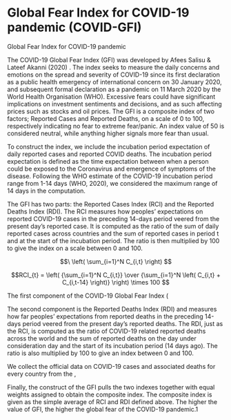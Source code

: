 # Global Fear Index for COVID-19 pandemic (COVID-GFI)
Global Fear Index for COVID-19 pandemic

The COVID-19 Global Fear Index (GFI) was developed by Afees Salisu & Lateef Akanni (2020) . The index seeks to measure the daily concerns and emotions on the spread and severity of COVID-19 since its first declaration as a public health emergency of international concern on 30 January 2020, and subsequent formal declaration as a pandemic on 11 March 2020 by the World Health Organisation (WHO). Excessive fears could have significant implications on investment sentiments and decisions, and as such affecting prices such as stocks and oil prices. 
The GFI is a composite index of two factors; Reported Cases and Reported Deaths, on a scale of 0 to 100, 
respectively indicating no fear to extreme fear/panic. An index value of 50 is considered 
neutral, while anything higher signals more fear than usual. 

To construct the index, we include the incubation period expectation of daily reported cases and reported COVID deaths. The incubation period expectation is defined as the time expectation between when a person could be exposed to the Coronavirus and emergence of symptoms of the disease.  Following the WHO estimate of the  COVID-19 incubation period range from 1-14 days (WHO, 2020), we considered the maximum range of 14 days in the computation.

The GFI has two parts: the Reported Cases Index (RCI) and the Reported Deaths Index (RDI). The RCI measures how peoples’ expectations on reported COVID-19 cases in the preceding 14-days period veered from the present day’s reported case. It is computed as the ratio of the sum of daily reported cases across countries and the sum of reported cases in period t and at the start of the incubation period. The ratio is then multiplied by 100 to give the index on a scale between 0 and 100. 

$$\ \left( \sum_{i=1}^N C_{i,t} \right)  $$

$$RCI_{t} = \left( {\sum_{i=1}^N C_{i,t}} \over {\sum_{i=1}^N \left( C_{i,t} + C_{i,t-14} \right)} \right) \times 100 $$

The first component of the COVID-19 Global Fear Index (
    
The second component is the Reported Deaths Index (RDI) and measures how far peoples’ 
expectations from reported deaths in the preceding 14-days period veered from the present 
day’s reported deaths. The RDI, just as the RCI, is computed as the ratio of COVID-19 
related reported deaths across the world and the sum of reported deaths on the day under 
consideration day and the start of its incubation period (14 days ago). The ratio is also 
multiplied by 100 to give an index between 0 and 100. 

We collect the official data on  COVID-19 cases and associated deaths for every country from the , 



Finally, the construct of the GFI pulls the two indexes together with equal weights assigned 
to obtain the composite index. The composite index is given as the simple average of RCI 
and RDI defined above. The higher the value of GFI, the higher the global fear of the 
COVID-19 pandemic.1